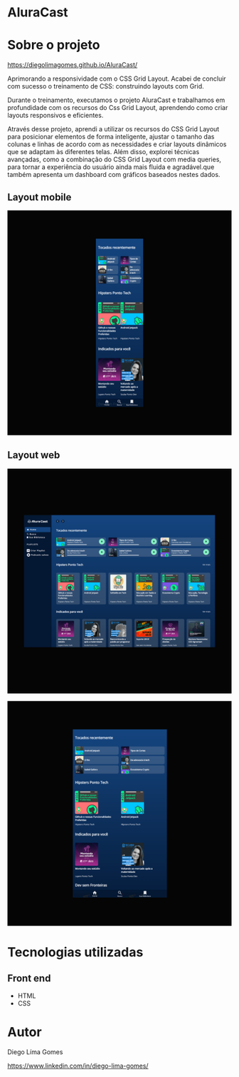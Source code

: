 # AluraCast


# Sobre o projeto

https://diegolimagomes.github.io/AluraCast/

Aprimorando a responsividade com o CSS Grid Layout.
Acabei de concluir com sucesso o treinamento de CSS: construindo layouts com Grid.

Durante o treinamento, executamos o projeto AluraCast e trabalhamos em profundidade com os recursos do Css Grid Layout, aprendendo como criar layouts responsivos e eficientes.

Através desse projeto, aprendi a utilizar os recursos do CSS Grid Layout para posicionar elementos de forma inteligente, ajustar o tamanho das colunas e linhas de acordo com as 
necessidades e criar layouts dinâmicos que se adaptam às diferentes telas. Além disso, explorei técnicas avançadas, como a combinação do CSS Grid Layout com media queries, para tornar a experiência do usuário ainda mais fluida e agradável.que também apresenta um dashboard com gráficos baseados nestes dados.

## Layout mobile
![Mobile 1](https://github.com/diegolimagomes/AluraCast/blob/main/src/assets/img/2.png) 

## Layout web
![Web 1](https://github.com/diegolimagomes/AluraCast/blob/main/src/assets/img/1.png)

![Web 2](https://github.com/diegolimagomes/AluraCast/blob/main/src/assets/img/3.png)

# Tecnologias utilizadas

## Front end
- HTML 
- CSS



# Autor

Diego Líma Gomes

https://www.linkedin.com/in/diego-lima-gomes/
